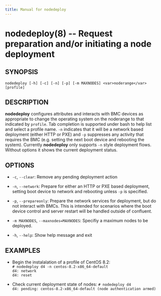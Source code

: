 ```yaml
---
title: Manual for nodedeploy
---
```


nodedeploy(8) -- Request preparation and/or initiating a node deployment
=========================================================================

## SYNOPSIS

`nodedeploy [-h] [-c] [-n] [-p] [-m MAXNODES] <var>noderange</var> [profile]`  

## DESCRIPTION

**nodedeploy** configures attributes and interacts with BMC devices as appropriate
to change the operating system on the noderange to that indicated by `profile`. Tab completion
is supported under bash to help list and select a profile name. `-n` indicates that it
will be a network based deployment (either HTTP or PXE) and `-p` suppresses any activity
that requires the BMC (e.g. setting the next boot device and rebooting the system). Currently
**nodedeploy** only supports `-n` style deployment flows. Without options it shows the current
deployment status.

## OPTIONS

* `-c`, `--clear`:
  Remove any pending deployment action

* `-n`, `--network`:
  Prepare for either an HTTP or PXE based deployment, setting boot device to network and rebooting unless `-p` is specified.

* `-p`, `--prepareonly`:
  Prepare the network services for deployment, but do not interact with BMCs. This is intended for scenarios where
  the boot device control and server restart will be handled outside of confluent.
  
* `-m MAXNODES`, `--maxnodes=MAXNODES`: 
  Specifiy a maximum nodes to be deployed.
  
* `-h`, `--help`:
  Show help message and exit  

## EXAMPLES
* Begin the instalalation of a profile of CentOS 8.2:  
   `# nodedeploy d4 -n centos-8.2-x86_64-default`  
   `d4: network`  
   `d4: reset`  

* Check current deployment state of nodes:
  `# nodedeploy d4`  
  `d4: pending: centos-8.2-x86_64-default (node authentication armed)`  




[SYNOPSIS]: #SYNOPSIS "SYNOPSIS"
[DESCRIPTION]: #DESCRIPTION "DESCRIPTION"
[OPTIONS]: #OPTIONS "OPTIONS"
[EXAMPLES]: #EXAMPLES "EXAMPLES"


[collate(1)]: collate.html
[collective(1)]: collective.html
[confetty(8)]: confetty.html
[confluent2hosts(8)]: confluent2hosts.html
[confluentdbutil(8)]: confluentdbutil.html
[confluent(8)]: confluent.html
[l2traceroute(8)]: l2traceroute.html
[nodeapply(8)]: nodeapply.html
[nodeattribexpressions(5)]: nodeattribexpressions.html
[nodeattrib(8)]: nodeattrib.html
[nodebmcpassword(8)]: nodebmcpassword.html
[nodebmcreset(8)]: nodebmcreset.html
[nodeboot(8)]: nodeboot.html
[nodeconfig(8)]: nodeconfig.html
[nodeconsole(8)]: nodeconsole.html
[nodedefine(8)]: nodedefine.html
[nodedeploy(8)]: nodedeploy.html
[nodediscover(8)]: nodediscover.html
[nodeeventlog(8)]: nodeeventlog.html
[nodefirmware(8)]: nodefirmware.html
[nodegroupattrib(8)]: nodegroupattrib.html
[nodegroupdefine(8)]: nodegroupdefine.html
[nodegrouplist(8)]: nodegrouplist.html
[nodegroupremove(8)]: nodegroupremove.html
[nodehealth(8)]: nodehealth.html
[nodeidentify(8)]: nodeidentify.html
[nodeinventory(8)]: nodeinventory.html
[nodelicense(8)]: nodelicense.html
[nodelist(8)]: nodelist.html
[nodemedia(8)]: nodemedia.html
[nodeping(8)]: nodeping.html
[nodepower(8)]: nodepower.html
[noderange(5)]: noderange.html
[noderemove(8)]: noderemove.html
[nodereseat(8)]: nodereseat.html
[nodersync(8)]: nodersync.html
[noderun(8)]: noderun.html
[nodesensors(8)]: nodesensors.html
[nodesetboot(8)]: nodesetboot.html
[nodeshell(8)]: nodeshell.html
[nodestorage(8)]: nodestorage.html
[nodesupport(8)]: nodesupport.html
[osdeploy(8)]: osdeploy.html
[stats(8)]: stats.html
